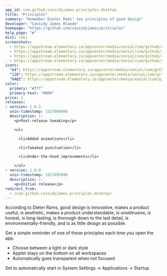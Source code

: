 ```yaml
---
app_id: com.github.cassidyjames.principles.desktop
title: "Principles"
summary: "Remember Dieter Rams' ten principles of good design"
developer: "Cassidy James Blaede"
homepage: "https://github.com/cassidyjames/principles"
help_page: "#"
dist: loki
screenshots:
  - https://appstream.elementary.io/appcenter/media/xenial/com/github/cassidyjames.principles.desktop/5C1374AA9D42E850945738C5149E04EB/screenshots/image-1_orig.png
  - https://appstream.elementary.io/appcenter/media/xenial/com/github/cassidyjames.principles.desktop/5C1374AA9D42E850945738C5149E04EB/screenshots/image-2_orig.png
  - https://appstream.elementary.io/appcenter/media/xenial/com/github/cassidyjames.principles.desktop/5C1374AA9D42E850945738C5149E04EB/screenshots/image-3_orig.png
  - https://appstream.elementary.io/appcenter/media/xenial/com/github/cassidyjames.principles.desktop/5C1374AA9D42E850945738C5149E04EB/screenshots/image-4_orig.png
icons:
  "64": https://appstream.elementary.io/appcenter/media/xenial/com/github/cassidyjames.principles.desktop/5C1374AA9D42E850945738C5149E04EB/icons/64x64/com.github.cassidyjames.principles_com.github.cassidyjames.principles.png
  "128": https://appstream.elementary.io/appcenter/media/xenial/com/github/cassidyjames.principles.desktop/5C1374AA9D42E850945738C5149E04EB/icons/128x128/com.github.cassidyjames.principles_com.github.cassidyjames.principles.png
  "64@2": https://appstream.elementary.io/appcenter/media/xenial/com/github/cassidyjames.principles.desktop/5C1374AA9D42E850945738C5149E04EB/icons/64x64@2/com.github.cassidyjames.principles_com.github.cassidyjames.principles.png
color:
  primary: "#fff"
  primary-text: "#000"
price: 2
releases:
- version: 1.0.1
  unix-timestamp: 1527984000
  description: |-
    <p>Post-release tweaking</p>

    <ul>

      <li>Added animations</li>

      <li>Tweaked punctuation</li>

      <li>Under-the-hood improvements</li>

    </ul>
- version: 1.0.0
  unix-timestamp: 1527897600
  description: |-
    <p>Initial release</p>
redirect_from:
  - /com.github.cassidyjames.principles.desktop/
---
```


<p>According to Dieter Rams, good design is innovative, makes a product useful, is aesthetic, makes a product understandable, is unobtrusive, is honest, is long-lasting, is thorough down to the last detail, is environmentally-friendly, and is as little design as possible.</p>
<p>Get a simple reminder of one of these principles each time you open the app.</p>
<ul>
  <li>Choose between a light or dark style</li>
  <li>Applet stays on the bottom on all workspaces</li>
  <li>Automatically goes transparent when not focused</li>
</ul>
<p>Set to automatically start in System Settings → Applications → Startup</p>